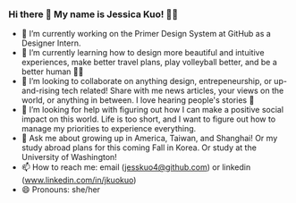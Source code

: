 ### Hi there 👋 My name is Jessica Kuo! 👩‍🎓

<!--
**jesskuo4/jesskuo4** is a ✨ _special_ ✨ repository because its `README.md` (this file) appears on your GitHub profile.

Here are some ideas to get you started:

- 🔭 I’m currently working on ...
- 🌱 I’m currently learning ...
- 👯 I’m looking to collaborate on ...
- 🤔 I’m looking for help with ...
- 💬 Ask me about ...
- 📫 How to reach me: ...
- 😄 Pronouns: ...
- ⚡ Fun fact: ...
-->

- 🔭 I’m currently working on the Primer Design System at GitHub as a Designer Intern.
- 🌱 I’m currently learning how to design more beautiful and intuitive experiences, make better travel plans, play volleyball better, and be a better human 🙆‍♀️
- 👯 I’m looking to collaborate on anything design, entrepeneurship, or up-and-rising tech related! Share with me news articles, your views on the world, or anything in between. I love hearing people's stories 🥰
- 🤔 I’m looking for help with figuring out how I can make a positive social impact on this world. Life is too short, and I want to figure out how to manage my priorities to experience everything. 
- 💬 Ask me about growing up in America, Taiwan, and Shanghai! Or my study abroad plans for this coming Fall in Korea. Or study at the University of Washington! 
- 📫 How to reach me: email (jesskuo4@github.com) or linkedin (www.linkedin.com/in/jkuokuo)
- 😄 Pronouns: she/her

